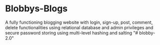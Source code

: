 # Blobbys-Blogs

A fully functioning blogging website with login, sign-up, post, comment, delete functionalities using relational database and admin privileges and secure password storing using multi-level hashing and salting
"# blobby-2.0" 

